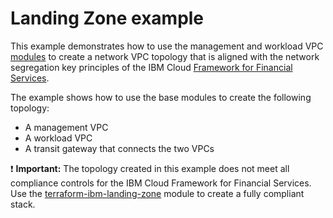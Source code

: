 # Landing Zone example

This example demonstrates how to use the management and workload VPC [modules](../../landing-zone-submodule/) to create a network VPC topology that is aligned with the network segregation key principles of the IBM Cloud [Framework for Financial Services](https://cloud.ibm.com/docs/framework-financial-services?topic=framework-financial-services-vpc-architecture-connectivity-overview).

The example shows how to use the base modules to create the following topology:
- A management VPC
- A workload VPC
- A transit gateway that connects the two VPCs

:exclamation: **Important:** The topology created in this example does not meet all compliance controls for the IBM Cloud Framework for Financial Services. Use the [terraform-ibm-landing-zone](https://github.com/terraform-ibm-modules/terraform-ibm-landing-zone) module to create a fully compliant stack.
